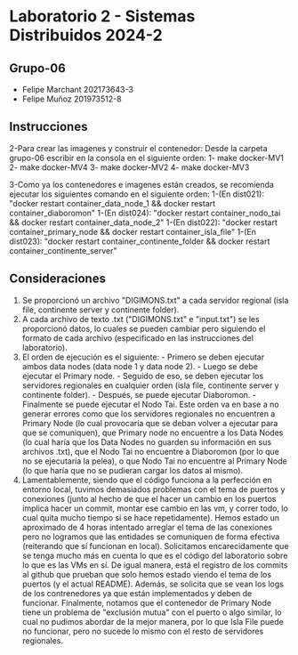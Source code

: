 # Laboratorio 2 - Sistemas Distribuidos 2024-2

## Grupo-06

- Felipe Marchant 202173643-3
- Felipe Muñoz 201973512-8

## Instrucciones

2-Para crear las imagenes y construir el contenedor:
Desde la carpeta grupo-06 escribir en la consola en el siguiente orden:
1- make docker-MV1
2- make docker-MV4
3- make docker-MV2
4- make docker-MV3

3-Como ya los contenedores e imagenes están creados, se recomienda ejecutar los siguientes comando en el siguiente orden:
1-(En dist021): "docker restart container_data_node_1 && docker restart container_diaboromon"
1-(En dist024): "docker restart container_nodo_tai && docker restart container_data_node_2"
1-(En dist022): "docker restart container_primary_node && docker restart container_isla_file"
1-(En dist023): "docker restart container_continente_folder && docker restart container_continente_server"

## Consideraciones

1. Se proporcionó un archivo "DIGIMONS.txt" a cada servidor regional (isla file, continente server y continente folder).
2. A cada archivo de texto .txt ("DIGIMONS.txt" e "input.txt") se les proporcionó datos, lo cuales se pueden cambiar pero siguiendo el formato de cada archivo (especificado en las instrucciones del laboratorio).
3. El orden de ejecución es el siguiente: - Primero se deben ejecutar ambos data nodes (data node 1 y data node 2). - Luego se debe ejecutar el Primary node. - Seguido de eso, se deben ejecutar los servidores regionales en cualquier orden (isla file, continente server y continente folder). - Después, se puede ejecutar Diaboromon. - Finalmente se puede ejecutar el Nodo Tai.
   Este orden va en base a no generar errores como que los servidores regionales no encuentren a Primary Node (lo cual provocaría que se deban volver a ejecutar para que se comuniquen), que Primary node no encuentre a los Data Nodes (lo cual haría que los Data Nodes no guarden su información en sus archivos .txt), que el Nodo Tai no encuentre a Diaboromon (por lo que no se ejecutaría la pelea), o que Nodo Tai no encuentre al Primary Node (lo que haría que no se pudieran cargar los datos al mismo).
4. Lamentablemente, siendo que el código funciona a la perfección en entorno local, tuvimos demasiados problemas con el tema de puertos y conexiones (junto al hecho de que el hacer un cambio en los puertos implica hacer un commit, montar ese cambio en las vm, y correr todo, lo cual quita mucho tiempo si se hace repetidamente). Hemos estado un aproximado de 4 horas intentado arreglar el tema de las conexiones pero no logramos que las entidades se comuniquen de forma efectiva (reiterando que sí funcionan en local). Solicitamos encarecidamente que se tenga mucho más en cuenta lo que es el código del laboratorio sobre lo que es las VMs en sí. De igual manera, está el registro de los commits al github que prueban que solo hemos estado viendo el tema de los puertos (y el actual README).
   Además, se solicita que se vean los logs de los contrenedores ya que están implementados y deben de funcionar.
   Finalmente, notamos que el contenedor de Primary Node tiene un problema de "exclusión mutua" con el puerto o algo similar, lo cual no pudimos abordar de la mejor manera, por lo que Isla File puede no funcionar, pero no sucede lo mismo con el resto de servidores regionales.
